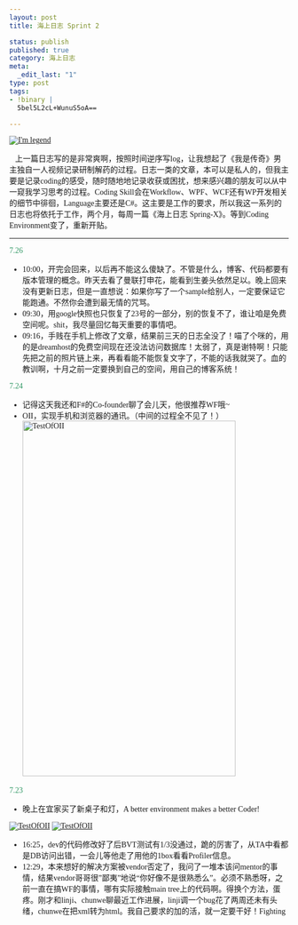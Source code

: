 ```yaml
--- 
layout: post
title: 海上日志 Sprint 2

status: publish
published: true
category: 海上日志
meta: 
  _edit_last: "1"
type: post
tags: 
- !binary |
  5bel5L2cL+WunuS5oA==

---
```

<div style="font-family: 微软雅黑;">

<a title="Flickr 上 njukidreborn 的 I'm legend" href="http://www.flickr.com/photos/njukidreborn/7620113832/"><img class="aligncenter" src="http://farm9.staticflickr.com/8167/7620113832_43ea23e26d.jpg" alt="I'm legend" /></a>
<p style="font-family: 微软雅黑;">   上一篇日志写的是非常爽啊，按照时间逆序写log，让我想起了《我是传奇》男主独自一人视频记录研制解药的过程。日志一类的文章，本可以是私人的，但我主要是记录coding的感受，随时随地地记录收获或困扰，想来感兴趣的朋友可以从中一窥我学习思考的过程。Coding Skill会在Workflow、WPF、WCF还有WP开发相关的细节中徘徊，Language主要还是C#。这主要是工作的要求，所以我这一系列的日志也将依托于工作，两个月，每周一篇《海上日志 Spring-X》。等到Coding Environment变了，重新开贴。<!--more--></p>


<hr />

<span style="color: #339966;">7.26</span>
<ul>
	<li>10:00，开完会回来，以后再不能这么傻缺了。不管是什么，博客、代码都要有版本管理的概念。昨天去看了曼联打申花，能看到生姜头依然足以。晚上回来没有更新日志，但是一直想说：如果你写了一个sample给别人，一定要保证它能跑通。不然你会遭到最无情的咒骂。</li>
	<li>09:30，用google快照也只恢复了23号的一部分，别的恢复不了，谁让咱是免费空间呢。shit，我尽量回忆每天重要的事情吧。</li>
	<li>09:16，手贱在手机上修改了文章，结果前三天的日志全没了！喵了个咪的，用的是dreamhost的免费空间现在还没法访问数据库！太弱了，真是谢特啊！只能先把之前的照片链上来，再看看能不能恢复文字了，不能的话我就哭了。血的教训啊，十月之前一定要换到自己的空间，用自己的博客系统！</li>
</ul>
<span style="color: #339966;">7.24</span>
<ul>
	<li>记得这天我还和F#的Co-founder聊了会儿天，他很推荐WF哦~</li>
	<li>OII，实现手机和浏览器的通讯。（中间的过程全不见了！）
<a title="Flickr 上 njukidreborn 的 TestOfOII" href="http://www.flickr.com/photos/njukidreborn/7631001312/"><img class="aligncenter" src="http://farm9.staticflickr.com/8166/7631001312_52f600b10f_z.jpg" alt="TestOfOII" width="384" height="640" /></a></li>
</ul>
<span style="color: #339966;">7.23</span>
<ul>
	<li>晚上在宜家买了新桌子和灯，A better environment makes a better Coder!</li>
</ul>
<a title="Flickr 上 njukidreborn 的 TestOfOII" href="http://ww3.sinaimg.cn/mw690/6b2492c8gw1dv70dzmat7j.jpg"><img class="aligncenter" src="http://ww3.sinaimg.cn/mw690/6b2492c8gw1dv70dzmat7j.jpg" alt="TestOfOII" /></a>
<a title="Flickr 上 njukidreborn 的 TestOfOII" href="http://ww1.sinaimg.cn/mw690/6b2492c8gw1dv70e6wu9wj.jpg"><img class="aligncenter" src="http://ww1.sinaimg.cn/mw690/6b2492c8gw1dv70e6wu9wj.jpg" alt="TestOfOII" /></a>
<ul>
	<li>16:25，dev的代码修改好了后BVT测试有1/3没通过，跪的厉害了，从TA中看都是DB访问出错，一会儿等他走了用他的1box看看Profiler信息。</li>
	<li>12:29，本来想好的解决方案被vendor否定了，我问了一堆本该问mentor的事情，结果vendor哥哥很”鄙夷”地说“你好像不是很熟悉么”。必须不熟悉呀，之前一直在搞WF的事情，哪有实际接触main tree上的代码啊。得换个方法，蛋疼。刚才和linji、chunwe聊最近工作进展，linji调一个bug花了两周还未有头绪，chunwe在把xml转为html。我自己要求的加的活，就一定要干好！Fighting</li>
</ul>
&nbsp;

</div>
